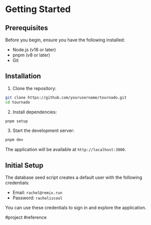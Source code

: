 # Getting Started

## Prerequisites

Before you begin, ensure you have the following installed:

- Node.js (v18 or later)
- pnpm (v8 or later)
- Git

## Installation

1. Clone the repository:

```sh
git clone https://github.com/yourusername/tournado.git
cd tournado
```

2. Install dependencies:

```sh
pnpm setup
```

3. Start the development server:

```sh
pnpm dev
```

The application will be available at `http://localhost:3000`.

## Initial Setup

The database seed script creates a default user with the following credentials:

- Email: `rachel@remix.run`
- Password: `racheliscool`

You can use these credentials to sign in and explore the application.

#project #reference

